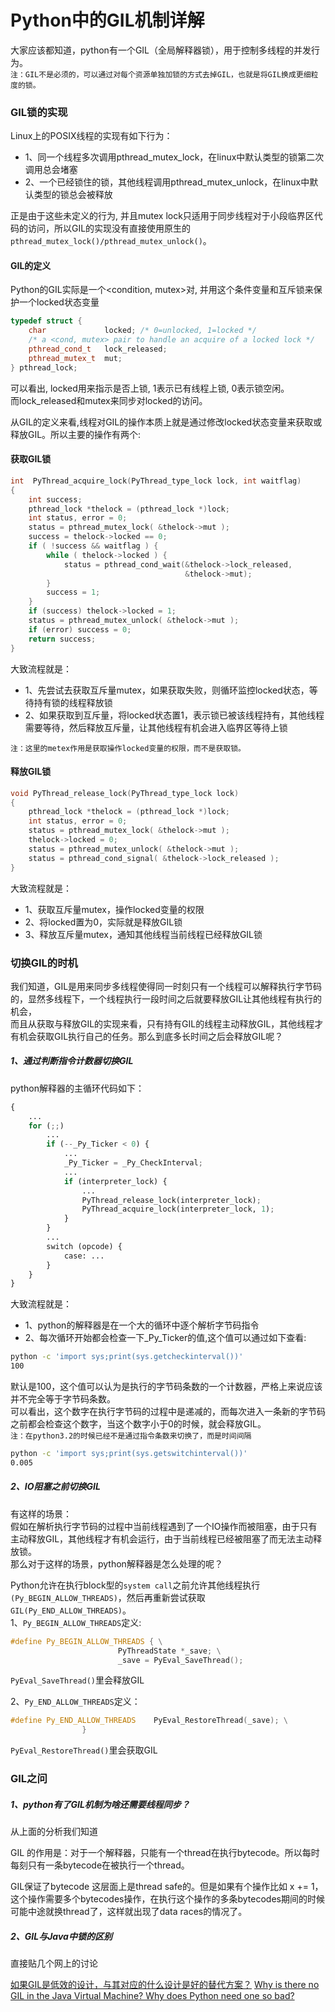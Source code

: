 # Python中的GIL机制详解

大家应该都知道，python有一个GIL（全局解释器锁），用于控制多线程的并发行为。  
`注：GIL不是必须的，可以通过对每个资源单独加锁的方式去掉GIL，也就是将GIL换成更细粒度的锁。`

### GIL锁的实现
Linux上的POSIX线程的实现有如下行为：
* 1、同一个线程多次调用pthread_mutex_lock，在linux中默认类型的锁第二次调用总会堵塞
* 2、一个已经锁住的锁，其他线程调用pthread_mutex_unlock，在linux中默认类型的锁总会被释放

正是由于这些未定义的行为, 并且mutex lock只适用于同步线程对于小段临界区代码的访问，所以GIL的实现没有直接使用原生的`pthread_mutex_lock()/pthread_mutex_unlock()`。

#### GIL的定义
Python的GIL实际是一个<condition, mutex>对, 并用这个条件变量和互斥锁来保护一个locked状态变量
```c++
typedef struct {
    char             locked; /* 0=unlocked, 1=locked */
    /* a <cond, mutex> pair to handle an acquire of a locked lock */
    pthread_cond_t   lock_released;
    pthread_mutex_t  mut;
} pthread_lock;
```
可以看出, locked用来指示是否上锁, 1表示已有线程上锁, 0表示锁空闲。  
而lock_released和mutex来同步对locked的访问。

从GIL的定义来看,线程对GIL的操作本质上就是通过修改locked状态变量来获取或释放GIL。所以主要的操作有两个:

#### 获取GIL锁
```c++
int  PyThread_acquire_lock(PyThread_type_lock lock, int waitflag) 
{
    int success;
    pthread_lock *thelock = (pthread_lock *)lock;
    int status, error = 0;
    status = pthread_mutex_lock( &thelock->mut ); 
    success = thelock->locked == 0;
    if ( !success && waitflag ) { 
        while ( thelock->locked ) {
            status = pthread_cond_wait(&thelock->lock_released,
                                       &thelock->mut);
        }
        success = 1;
    }
    if (success) thelock->locked = 1; 
    status = pthread_mutex_unlock( &thelock->mut ); 
    if (error) success = 0;
    return success; 
}
```
大致流程就是：
* 1、先尝试去获取互斥量mutex，如果获取失败，则循环监控locked状态，等待持有锁的线程释放锁
* 2、如果获取到互斥量，将locked状态置1，表示锁已被该线程持有，其他线程需要等待，然后释放互斥量，让其他线程有机会进入临界区等待上锁

`注：这里的metex作用是获取操作locked变量的权限，而不是获取锁。`

#### 释放GIL锁
```c++
void PyThread_release_lock(PyThread_type_lock lock)
{
    pthread_lock *thelock = (pthread_lock *)lock;
    int status, error = 0;
    status = pthread_mutex_lock( &thelock->mut ); 
    thelock->locked = 0; 
    status = pthread_mutex_unlock( &thelock->mut );
    status = pthread_cond_signal( &thelock->lock_released ); 
}
```
大致流程就是：
* 1、获取互斥量mutex，操作locked变量的权限
* 2、将locked置为0，实际就是释放GIL锁
* 3、释放互斥量mutex，通知其他线程当前线程已经释放GIL锁


### 切换GIL的时机
我们知道，GIL是用来同步多线程使得同一时刻只有一个线程可以解释执行字节码的，显然多线程下，一个线程执行一段时间之后就要释放GIL让其他线程有执行的机会，  
而且从获取与释放GIL的实现来看，只有持有GIL的线程主动释放GIL，其他线程才有机会获取GIL执行自己的任务。那么到底多长时间之后会释放GIL呢？

#####  1、通过判断指令计数器切换GIL

python解释器的主循环代码如下：
```python
{
    ...
    for (;;)
        ...
        if (--_Py_Ticker < 0) { 
            ...
            _Py_Ticker = _Py_CheckInterval;
            ...
            if (interpreter_lock) {
                ...
                PyThread_release_lock(interpreter_lock); 
                PyThread_acquire_lock(interpreter_lock, 1); 
            }
        }
        ...
        switch (opcode) { 
            case: ...
        }
    }
}
```
大致流程就是：
* 1、python的解释器是在一个大的循环中逐个解析字节码指令
* 2、每次循环开始都会检查一下_Py_Ticker的值,这个值可以通过如下查看:
```sh
python -c 'import sys;print(sys.getcheckinterval())'
100
```
默认是100，这个值可以认为是执行的字节码条数的一个计数器，严格上来说应该并不完全等于字节码条数。  
可以看出，这个数字在执行字节码的过程中是递减的，而每次进入一条新的字节码之前都会检查这个数字，当这个数字小于0的时候，就会释放GIL。  
`注：在python3.2的时候已经不是通过指令条数来切换了，而是时间间隔`
```sh
python -c 'import sys;print(sys.getswitchinterval())'
0.005
```

##### 2、IO阻塞之前切换GIL
有这样的场景：  
假如在解析执行字节码的过程中当前线程遇到了一个IO操作而被阻塞，由于只有主动释放GIL，其他线程才有机会运行，由于当前线程已经被阻塞了而无法主动释放锁。  
那么对于这样的场景，python解释器是怎么处理的呢？

Python允许在执行block型的`system call`之前允许其他线程执行`(Py_BEGIN_ALLOW_THREADS)`，然后再重新尝试获取`GIL(Py_END_ALLOW_THREADS)`。  
1、`Py_BEGIN_ALLOW_THREADS`定义:

```c++
#define Py_BEGIN_ALLOW_THREADS { \
                        PyThreadState *_save; \
                        _save = PyEval_SaveThread();

```
`PyEval_SaveThread()`里会释放GIL

2、`Py_END_ALLOW_THREADS`定义：

```c++
#define Py_END_ALLOW_THREADS    PyEval_RestoreThread(_save); \
                }
```
`PyEval_RestoreThread()`里会获取GIL


### GIL之问
##### 1、python有了GIL机制为啥还需要线程同步？
从上面的分析我们知道

GIL 的作用是：对于一个解释器，只能有一个thread在执行bytecode。所以每时每刻只有一条bytecode在被执行一个thread。

GIL保证了bytecode 这层面上是thread safe的。但是如果有个操作比如 x += 1，这个操作需要多个bytecodes操作，在执行这个操作的多条bytecodes期间的时候可能中途就换thread了，这样就出现了data races的情况了。

##### 2、GIL与Java中锁的区别
直接贴几个网上的讨论

[如果GIL是低效的设计，与其对应的什么设计是好的替代方案？](https://www.zhihu.com/question/24702547)
[Why is there no GIL in the Java Virtual Machine? Why does Python need one so bad?](https://stackoverflow.com/questions/991904/why-is-there-no-gil-in-the-java-virtual-machine-why-does-python-need-one-so-bad)
